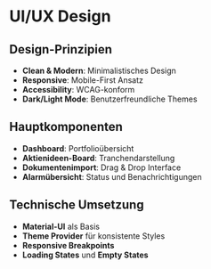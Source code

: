 # UI/UX Design

## Design-Prinzipien
- **Clean & Modern**: Minimalistisches Design
- **Responsive**: Mobile-First Ansatz
- **Accessibility**: WCAG-konform
- **Dark/Light Mode**: Benutzerfreundliche Themes

## Hauptkomponenten
- **Dashboard**: Portfolioübersicht
- **Aktienideen-Board**: Tranchendarstellung
- **Dokumentenimport**: Drag & Drop Interface
- **Alarmübersicht**: Status und Benachrichtigungen

## Technische Umsetzung
- **Material-UI** als Basis
- **Theme Provider** für konsistente Styles
- **Responsive Breakpoints**
- **Loading States** und **Empty States**
